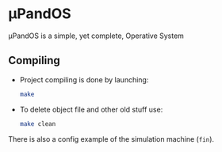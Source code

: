 # µPandOS
µPandOS is a simple, yet complete, Operative System

## Compiling

- Project compiling is done by launching:
    ```sh
    make
    ```  
- To delete object file and other old stuff use:
    ```sh
    make clean
    ``` 

There is also a config example of the simulation machine (```fin```).